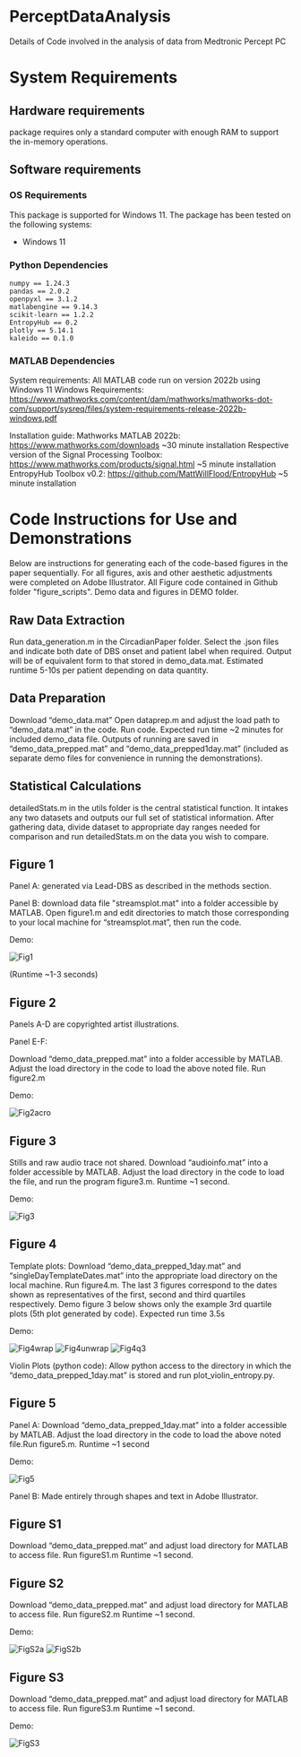 # PerceptDataAnalysis
Details of Code involved in the analysis of data from Medtronic Percept PC


# System Requirements
## Hardware requirements
package requires only a standard computer with enough RAM to support the in-memory operations.

## Software requirements
### OS Requirements
This package is supported for Windows 11. The package has been tested on the following systems:
+ Windows 11

### Python Dependencies
```
numpy == 1.24.3
pandas == 2.0.2
openpyxl == 3.1.2
matlabengine == 9.14.3
scikit-learn == 1.2.2
EntropyHub == 0.2
plotly == 5.14.1
kaleido == 0.1.0
```

### MATLAB Dependencies

System requirements:
All MATLAB code run on version 2022b using Windows 11
Windows Requirements: https://www.mathworks.com/content/dam/mathworks/mathworks-dot-com/support/sysreq/files/system-requirements-release-2022b-windows.pdf

Installation guide:
Mathworks MATLAB 2022b: https://www.mathworks.com/downloads
    ~30 minute installation
Respective version of the Signal Processing Toolbox: https://www.mathworks.com/products/signal.html
    ~5 minute installation
EntropyHub Toolbox v0.2: https://github.com/MattWillFlood/EntropyHub
    ~5 minute installation
    

# Code Instructions for Use and Demonstrations
Below are instructions for generating each of the code-based figures in the paper sequentially. For all figures, axis and other aesthetic adjustments were completed on Adobe Illustrator. All Figure code contained in Github folder "figure_scripts". Demo data and figures in DEMO folder.

## Raw Data Extraction
Run data_generation.m in the CircadianPaper folder. Select the .json files and indicate both date of DBS onset and patient label when required. Output will be of equivalent form to that stored in demo_data.mat. Estimated runtime 5-10s per patient depending on data quantity.

## Data Preparation

Download “demo_data.mat” Open dataprep.m and adjust the load path to “demo_data.mat” in the code. Run code. Expected run time ~2 minutes for included demo_data file. Outputs of running are saved in “demo_data_prepped.mat” and “demo_data_prepped1day.mat” (included as separate demo files for convenience in running the demonstrations). 

## Statistical Calculations
detailedStats.m in the utils folder is the central statistical function. It intakes any two datasets and outputs our full set of statistical information. After gathering data, divide dataset to appropriate day ranges needed for comparison and run detailedStats.m on the data you wish to compare.

## Figure 1
Panel A: generated via Lead-DBS as described in the methods section.

Panel B: download data file "streamsplot.mat" into a folder accessible by MATLAB. Open figure1.m and edit directories to match those corresponding to your local machine for “streamsplot.mat”, then run the code. 


Demo:

![Fig1](DEMO/Figures/fig1.png)
 


(Runtime ~1-3 seconds)



## Figure 2

Panels A-D are copyrighted artist illustrations.

Panel E-F:

Download “demo_data_prepped.mat” into a folder accessible by MATLAB. Adjust the load directory in the code to load the above noted file. Run figure2.m

Demo:

![Fig2acro](DEMO/Figures/fig2acro.png)



## Figure 3

Stills and raw audio trace not shared. Download “audioinfo.mat” into a folder accessible by MATLAB. Adjust the load directory in the code to load the file, and run the program figure3.m. Runtime ~1 second. 

Demo:

![Fig3](DEMO/Figures/fig3audio.png)


## Figure 4
Template plots: Download “demo_data_prepped_1day.mat” and “singleDayTemplateDates.mat” into the appropriate load directory on the local machine. Run figure4.m. The last 3 figures correspond to the dates shown as representatives of the first, second and third quartiles respectively. Demo figure 3 below shows only the example 3rd quartile plots (5th plot generated by code). Expected run time 3.5s

Demo:

![Fig4wrap](DEMO/Figures/fig4avgwrap.png)
![Fig4unwrap](DEMO/Figures/fig4avgunwrap.png)
![Fig4q3](DEMO/Figures/fig4sd3q.png)




Violin Plots (python code): Allow python access to the directory in which the  “demo_data_prepped_1day.mat” is stored and run plot_violin_entropy.py.

## Figure 5
Panel A: Download “demo_data_prepped_1day.mat” into a folder accessible by MATLAB. Adjust the load directory in the code to load the above noted file.Run figure5.m. Runtime ~1 second

Demo:

![Fig5](DEMO/Figures/figure5.png)




Panel B: Made entirely through shapes and text in Adobe Illustrator.




## Figure S1
Download “demo_data_prepped.mat” and adjust load directory for MATLAB to access file. Run figureS1.m Runtime ~1 second.


## Figure S2
Download “demo_data_prepped.mat” and adjust load directory for MATLAB to access file. Run figureS2.m Runtime ~1 second.

Demo:

![FigS2a](DEMO/Figures/figureS2a.png)
![FigS2b](DEMO/Figures/figureS2b.png)


## Figure S3
Download “demo_data_prepped.mat” and adjust load directory for MATLAB to access file. Run figureS3.m Runtime ~1 second.

Demo:

![FigS3](DEMO/Figures/figureS3.png)


